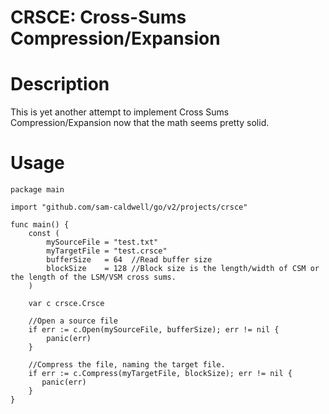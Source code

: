 CRSCE: Cross-Sums Compression/Expansion
=======================================

# Description
This is yet another attempt to implement Cross Sums Compression/Expansion now that the math seems pretty solid.

# Usage

```golang
package main

import "github.com/sam-caldwell/go/v2/projects/crsce"

func main() {
	const (
		mySourceFile = "test.txt"
		myTargetFile = "test.crsce"
		bufferSize   = 64  //Read buffer size
		blockSize    = 128 //Block size is the length/width of CSM or the length of the LSM/VSM cross sums.
	)

	var c crsce.Crsce

	//Open a source file
	if err := c.Open(mySourceFile, bufferSize); err != nil {
		panic(err)
	}
	
	//Compress the file, naming the target file.
	if err := c.Compress(myTargetFile, blockSize); err != nil {
       panic(err)
	}
}

```